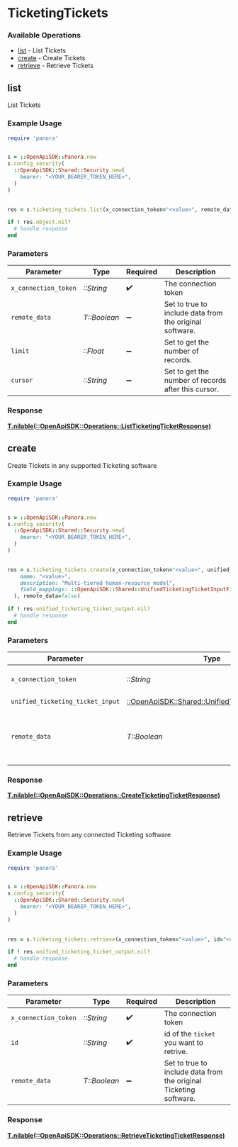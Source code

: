 # TicketingTickets


### Available Operations

* [list](#list) - List  Tickets
* [create](#create) - Create Tickets
* [retrieve](#retrieve) - Retrieve Tickets

## list

List  Tickets

### Example Usage

```ruby
require 'panora'


s = ::OpenApiSDK::Panora.new
s.config_security(
  ::OpenApiSDK::Shared::Security.new(
    bearer: "<YOUR_BEARER_TOKEN_HERE>",
  )
)

    
res = s.ticketing_tickets.list(x_connection_token="<value>", remote_data=false, limit=7685.78, cursor="<value>")

if ! res.object.nil?
  # handle response
end

```

### Parameters

| Parameter                                               | Type                                                    | Required                                                | Description                                             |
| ------------------------------------------------------- | ------------------------------------------------------- | ------------------------------------------------------- | ------------------------------------------------------- |
| `x_connection_token`                                    | *::String*                                              | :heavy_check_mark:                                      | The connection token                                    |
| `remote_data`                                           | *T::Boolean*                                            | :heavy_minus_sign:                                      | Set to true to include data from the original software. |
| `limit`                                                 | *::Float*                                               | :heavy_minus_sign:                                      | Set to get the number of records.                       |
| `cursor`                                                | *::String*                                              | :heavy_minus_sign:                                      | Set to get the number of records after this cursor.     |


### Response

**[T.nilable(::OpenApiSDK::Operations::ListTicketingTicketResponse)](../../models/operations/listticketingticketresponse.md)**


## create

Create Tickets in any supported Ticketing software

### Example Usage

```ruby
require 'panora'


s = ::OpenApiSDK::Panora.new
s.config_security(
  ::OpenApiSDK::Shared::Security.new(
    bearer: "<YOUR_BEARER_TOKEN_HERE>",
  )
)

    
res = s.ticketing_tickets.create(x_connection_token="<value>", unified_ticketing_ticket_input=::OpenApiSDK::Shared::UnifiedTicketingTicketInput.new(
    name: "<value>",
    description: "Multi-tiered human-resource model",
    field_mappings: ::OpenApiSDK::Shared::UnifiedTicketingTicketInputFieldMappings.new(),
  ), remote_data=false)

if ! res.unified_ticketing_ticket_output.nil?
  # handle response
end

```

### Parameters

| Parameter                                                                                               | Type                                                                                                    | Required                                                                                                | Description                                                                                             |
| ------------------------------------------------------------------------------------------------------- | ------------------------------------------------------------------------------------------------------- | ------------------------------------------------------------------------------------------------------- | ------------------------------------------------------------------------------------------------------- |
| `x_connection_token`                                                                                    | *::String*                                                                                              | :heavy_check_mark:                                                                                      | The connection token                                                                                    |
| `unified_ticketing_ticket_input`                                                                        | [::OpenApiSDK::Shared::UnifiedTicketingTicketInput](../../models/shared/unifiedticketingticketinput.md) | :heavy_check_mark:                                                                                      | N/A                                                                                                     |
| `remote_data`                                                                                           | *T::Boolean*                                                                                            | :heavy_minus_sign:                                                                                      | Set to true to include data from the original Ticketing software.                                       |


### Response

**[T.nilable(::OpenApiSDK::Operations::CreateTicketingTicketResponse)](../../models/operations/createticketingticketresponse.md)**


## retrieve

Retrieve Tickets from any connected Ticketing software

### Example Usage

```ruby
require 'panora'


s = ::OpenApiSDK::Panora.new
s.config_security(
  ::OpenApiSDK::Shared::Security.new(
    bearer: "<YOUR_BEARER_TOKEN_HERE>",
  )
)

    
res = s.ticketing_tickets.retrieve(x_connection_token="<value>", id="<value>", remote_data=false)

if ! res.unified_ticketing_ticket_output.nil?
  # handle response
end

```

### Parameters

| Parameter                                                         | Type                                                              | Required                                                          | Description                                                       |
| ----------------------------------------------------------------- | ----------------------------------------------------------------- | ----------------------------------------------------------------- | ----------------------------------------------------------------- |
| `x_connection_token`                                              | *::String*                                                        | :heavy_check_mark:                                                | The connection token                                              |
| `id`                                                              | *::String*                                                        | :heavy_check_mark:                                                | id of the `ticket` you want to retrive.                           |
| `remote_data`                                                     | *T::Boolean*                                                      | :heavy_minus_sign:                                                | Set to true to include data from the original Ticketing software. |


### Response

**[T.nilable(::OpenApiSDK::Operations::RetrieveTicketingTicketResponse)](../../models/operations/retrieveticketingticketresponse.md)**

